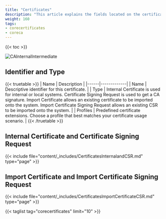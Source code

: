 ```yaml
---
title: "Certificates"
description: "This article explains the fields located on the certificates screen in TrueNAS CORE."
weight: 160
tags:
- corecertificates
- coreca
---
```


{{< toc >}}

![CAInternalIntermediate](/images/CORE/13.0/CAInternalIntermediate.png "CA Internal and Intermediate")

## Identifier and Type

{{< truetable >}}
| Name | Description |
|------|-------------|
| Name | Descriptive identifier for this certificate. |
| Type | Internal Certificate is used for internal or local systems. Certificate Signing Request is used to get a CA signature. Import Certificate allows an existing certificate to be imported onto the system. Import Certificate Signing Request allows an existing CSR to be imported onto the system.  |
| Profiles | Predefined certificate extensions. Choose a profile that best matches your certificate usage scenario. |
{{< /truetable >}}

## Internal Certificate and Certificate Signing Request

{{< include file="content/_includes/CertificatesInternalandCSR.md" type="page" >}}

## Import Certificate and Import Certificate Signing Request

{{< include file="content/_includes/CertificatesImportCertificateCSR.md" type="page" >}}

{{< taglist tag="corecertificates" limit="10" >}}
